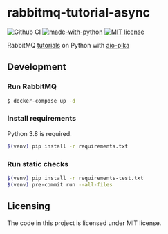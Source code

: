 # rabbitmq-tutorial-async
![Github CI](https://github.com/KirovVerst/rabbitmq-tutorial-async/workflows/Github%20CI/badge.svg)
[![made-with-python](https://img.shields.io/badge/Made%20with-Python-1f425f.svg)](https://www.python.org/)
[![MIT license](https://img.shields.io/badge/License-MIT-blue.svg)](https://lbesson.mit-license.org/)

RabbitMQ [tutorials](https://www.rabbitmq.com/getstarted.html) on Python with [aio-pika](https://github.com/mosquito/aio-pika)

## Development
### Run RabbitMQ
```bash
$ docker-compose up -d
```

### Install requirements
Python 3.8 is required.
```bash
$(venv) pip install -r requirements.txt
```

### Run static checks
```bash
$(venv) pip install -r requirements-test.txt
$(venv) pre-commit run --all-files
```

## Licensing
The code in this project is licensed under MIT license.
